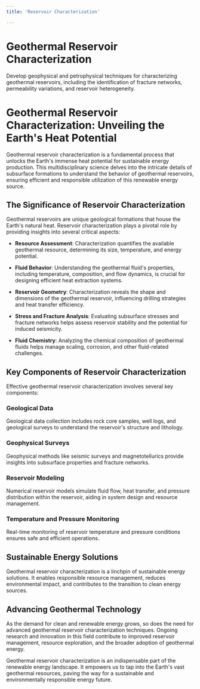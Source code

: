 ```yaml
---
title: 'Reservoir Characterization'

---
```


# Geothermal Reservoir Characterization

Develop geophysical and petrophysical techniques for characterizing geothermal reservoirs, including the identification of fracture networks, permeability variations, and reservoir heterogeneity.

# Geothermal Reservoir Characterization: Unveiling the Earth's Heat Potential

Geothermal reservoir characterization is a fundamental process that unlocks the Earth's immense heat potential for sustainable energy production. This multidisciplinary science delves into the intricate details of subsurface formations to understand the behavior of geothermal reservoirs, ensuring efficient and responsible utilization of this renewable energy source.

## The Significance of Reservoir Characterization

Geothermal reservoirs are unique geological formations that house the Earth's natural heat. Reservoir characterization plays a pivotal role by providing insights into several critical aspects:

- **Resource Assessment**: Characterization quantifies the available geothermal resource, determining its size, temperature, and energy potential.

- **Fluid Behavior**: Understanding the geothermal fluid's properties, including temperature, composition, and flow dynamics, is crucial for designing efficient heat extraction systems.

- **Reservoir Geometry**: Characterization reveals the shape and dimensions of the geothermal reservoir, influencing drilling strategies and heat transfer efficiency.

- **Stress and Fracture Analysis**: Evaluating subsurface stresses and fracture networks helps assess reservoir stability and the potential for induced seismicity.

- **Fluid Chemistry**: Analyzing the chemical composition of geothermal fluids helps manage scaling, corrosion, and other fluid-related challenges.

## Key Components of Reservoir Characterization

Effective geothermal reservoir characterization involves several key components:

### Geological Data

Geological data collection includes rock core samples, well logs, and geological surveys to understand the reservoir's structure and lithology.

### Geophysical Surveys

Geophysical methods like seismic surveys and magnetotellurics provide insights into subsurface properties and fracture networks.

### Reservoir Modeling

Numerical reservoir models simulate fluid flow, heat transfer, and pressure distribution within the reservoir, aiding in system design and resource management.

### Temperature and Pressure Monitoring

Real-time monitoring of reservoir temperature and pressure conditions ensures safe and efficient operations.

## Sustainable Energy Solutions

Geothermal reservoir characterization is a linchpin of sustainable energy solutions. It enables responsible resource management, reduces environmental impact, and contributes to the transition to clean energy sources.

## Advancing Geothermal Technology

As the demand for clean and renewable energy grows, so does the need for advanced geothermal reservoir characterization techniques. Ongoing research and innovation in this field contribute to improved reservoir management, resource exploration, and the broader adoption of geothermal energy.

Geothermal reservoir characterization is an indispensable part of the renewable energy landscape. It empowers us to tap into the Earth's vast geothermal resources, paving the way for a sustainable and environmentally responsible energy future.
